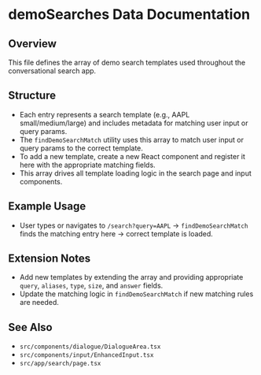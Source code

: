# demoSearches Data Documentation

## Overview
This file defines the array of demo search templates used throughout the conversational search app.

## Structure
- Each entry represents a search template (e.g., AAPL small/medium/large) and includes metadata for matching user input or query params.
- The `findDemoSearchMatch` utility uses this array to match user input or query params to the correct template.
- To add a new template, create a new React component and register it here with the appropriate matching fields.
- This array drives all template loading logic in the search page and input components.

## Example Usage
- User types or navigates to `/search?query=AAPL` → `findDemoSearchMatch` finds the matching entry here → correct template is loaded.

## Extension Notes
- Add new templates by extending the array and providing appropriate `query`, `aliases`, `type`, `size`, and `answer` fields.
- Update the matching logic in `findDemoSearchMatch` if new matching rules are needed.

## See Also
- `src/components/dialogue/DialogueArea.tsx`
- `src/components/input/EnhancedInput.tsx`
- `src/app/search/page.tsx` 